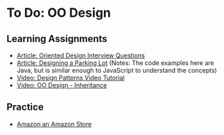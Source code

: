 # To Do: OO Design


## Learning Assignments 
* [Article: Oriented Design Interview Questions](https://medium.com/hackernoon/the-top-10-object-oriented-design-interview-questions-developers-should-know-c7fc2e13ce39)
* [Article: Designing a Parking Lot](https://www.geeksforgeeks.org/design-parking-lot-using-object-oriented-principles/) (Notes: The code examples here are Java, but is similar enough to JavaScript to understand the concepts)
* [Video: Design Patterns Video Tutorial](https://www.youtube.com/watch?v=vNHpsC5ng_E)
* [Video: OO Design - Inheritance](https://www.youtube.com/watch?v=oZcLmje8-fg)

## Practice
* [Amazon an Amazon Store](/practice)